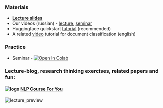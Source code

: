 
### Materials
* [__Lecture slides__](https://drive.google.com/file/d/1ueMYgH3qhsjn3X6K_mcnMvYjjh9Zvl01/view?usp=sharing) 
* Our videos (russian) - [lecture](https://disk.yandex.ru/i/aWmk4LrVotbArg), [seminar](https://disk.yandex.ru/i/-0vzr1mAooLIiQ)
* Huggingface quickstart [tutorial](https://huggingface.co/transformers/quickstart.html) (recommended)
* A related [video](https://www.youtube.com/watch?v=_eSGWNqKeeY) tutorial for document classification (english)

### Practice
* Seminar - [![Open In Colab](https://colab.research.google.com/assets/colab-badge.svg)](https://colab.research.google.com/github/yandexdataschool/nlp_course/blob/2021/week05_transfer/seminar.ipynb) 


### Lecture-blog, research thinking exercises, related papers and fun: 
#### ![logo](../resources/course_logo.png) [NLP Course For You](https://lena-voita.github.io/nlp_course.html#preview_transfer) 
![lecture_preview](../resources/nlp2020_gifs/transfer_learning.gif)
